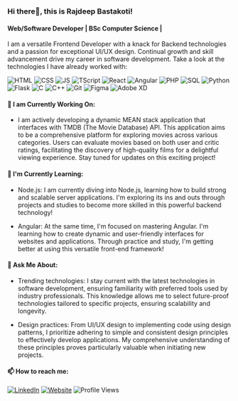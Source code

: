 
<!--
**RBCodewalker/RBCodewalker** is a ✨ _special_ ✨ repository because its `README.md` (this file) appears on your GitHub profile.

Here are some ideas to get you started:

- 🔭 I’m currently working on ...
- 🌱 I’m currently learning ...
- 👯 I’m looking to collaborate on ...
- 🤔 I’m looking for help with ...
- 💬 Ask me about ...
- 📫 How to reach me: ...
- 😄 Pronouns: ...
- ⚡ Fun fact: ...
-->

### Hi there👋, this is Rajdeep Bastakoti!

#### Web/Software Developer | BSc Computer Science | 

I am a versatile Frontend Developer with a knack for Backend technologies and a passion for exceptional UI/UX design. Continual growth and skill advancement drive my career in software development.
Take a look at the technologies I have already worked with:

![HTML](https://img.shields.io/badge/-HTML5-E34F26?logo=html5&logoColor=white)
![CSS](https://img.shields.io/badge/-CSS3-1572B6?logo=css3&logoColor=white)
![JS](https://img.shields.io/badge/-JavaScript-yellow?logo=javascript&logoColor=white)
![TScript](https://img.shields.io/badge/-TypeScript-3178C6?logo=typescript&logoColor=white)
![React](https://img.shields.io/badge/-React-61DAFB?logo=react&logoColor=white)
![Angular](https://img.shields.io/badge/-Angular-DD0031?logo=angular&logoColor=white)
![PHP](https://img.shields.io/badge/-PHP-777BB4?logo=php&logoColor=white)
![SQL](https://img.shields.io/badge/-SQL-4479A1?logo=sql&logoColor=white)
![Python](https://img.shields.io/badge/-Python-blue?logo=python&logoColor=white)
![Flask](https://img.shields.io/badge/-Flask-000000?logo=flask&logoColor=white)
![C](https://img.shields.io/badge/-C-00599C?logo=c&logoColor=white)
![C++](https://img.shields.io/badge/-C%2B%2B-00599C?logo=c%2B%2B&logoColor=white)
![Git](https://img.shields.io/badge/-Git-F05032?logo=git&logoColor=white)
![Figma](https://img.shields.io/badge/-Figma-F24E1E?logo=figma&logoColor=white)
![Adobe XD](https://img.shields.io/badge/-Adobe%20XD-FF26BE?logo=adobe%20xd&logoColor=white)




#### 🔭 I am Currently Working On:

- I am actively developing a dynamic MEAN stack application that interfaces with TMDB (The Movie Database) API. This application aims to be a comprehensive platform for exploring movies across various categories. Users can evaluate movies based on both user and critic ratings, facilitating the discovery of high-quality films for a delightful viewing experience. Stay tuned for updates on this exciting project!

#### 🌱 I'm Currently Learning:

- Node.js:
  I am currently diving into Node.js, learning how to build strong and scalable server applications. I'm exploring its ins and outs through projects and studies to become more skilled in this powerful backend technology!

- Angular:
  At the same time, I'm focused on mastering Angular. I'm learning how to create dynamic and user-friendly interfaces for websites and applications. Through practice and study, I'm getting better at using this versatile front-end framework!
 
#### 💬 Ask Me About:

- Trending technologies:
  I stay current with the latest technologies in software development, ensuring familiarity with preferred tools used by industry professionals. This knowledge allows me to select future-proof technologies tailored to specific projects, ensuring scalability and longevity.

- Design practices:
  From UI/UX design to implementing code using design patterns, I prioritize adhering to simple and consistent design principles to effectively develop applications. My comprehensive understanding of these principles proves particularly valuable when initiating new projects.

#### 📫 How to reach me:

[![LinkedIn](https://img.shields.io/badge/LinkedIn-Connect-blue)](https://www.linkedin.com/in/rajdeepbastakoti)
[![Website](https://img.shields.io/badge/Website-Visit-brightgreen)](https://www.rajdeepbastakoti.com)
![Profile Views](https://komarev.com/ghpvc/?username=RBCodewalker)
